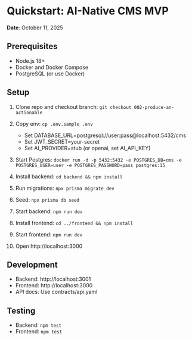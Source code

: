 # Quickstart: AI-Native CMS MVP

**Date**: October 11, 2025

## Prerequisites
- Node.js 18+
- Docker and Docker Compose
- PostgreSQL (or use Docker)

## Setup

1. Clone repo and checkout branch: `git checkout 002-produce-an-actionable`

2. Copy env: `cp .env.sample .env`
   - Set DATABASE_URL=postgresql://user:pass@localhost:5432/cms
   - Set JWT_SECRET=your-secret
   - Set AI_PROVIDER=stub (or openai, set AI_API_KEY)

3. Start Postgres: `docker run -d -p 5432:5432 -e POSTGRES_DB=cms -e POSTGRES_USER=user -e POSTGRES_PASSWORD=pass postgres:15`

4. Install backend: `cd backend && npm install`

5. Run migrations: `npx prisma migrate dev`

6. Seed: `npx prisma db seed`

7. Start backend: `npm run dev`

8. Install frontend: `cd ../frontend && npm install`

9. Start frontend: `npm run dev`

10. Open http://localhost:3000

## Development
- Backend: http://localhost:3001
- Frontend: http://localhost:3000
- API docs: Use contracts/api.yaml

## Testing
- Backend: `npm test`
- Frontend: `npm test`